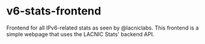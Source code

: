 # v6-stats-frontend
Frontend for all IPv6-related stats as seen by @lacniclabs. This frontend is a simple webpage that uses the LACNIC Stats' backend API.
